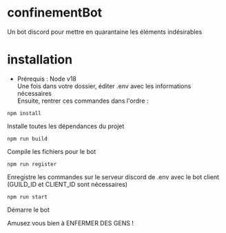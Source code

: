 # confinementBot
Un bot discord pour mettre en quarantaine les éléments indésirables

# installation
- Prérequis : Node v18  
Une fois dans votre dossier, éditer .env avec les informations nécessaires  
Ensuite, rentrer ces commandes dans l'ordre :  
```
npm install
```
Installe toutes les dépendances du projet
```
npm run build
```
Compile les fichiers pour le bot
```
npm run register
```
Enregistre les commandes sur le serveur discord de .env avec le bot client (GUILD_ID et CLIENT_ID sont nécessaires)
```
npm run start
```
Démarre le bot

Amusez vous bien à ENFERMER DES GENS !
